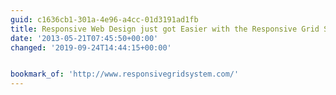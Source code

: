 ```yaml
---
guid: c1636cb1-301a-4e96-a4cc-01d3191ad1fb
title: Responsive Web Design just got Easier with the Responsive Grid System
date: '2013-05-21T07:45:50+00:00'
changed: '2019-09-24T14:44:15+00:00'


bookmark_of: 'http://www.responsivegridsystem.com/'
---
```




